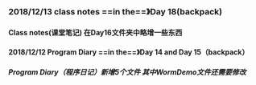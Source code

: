 ### 2018/12/13	class notes	  ==in the==》Day 18(backpack)

#### Class notes(课堂笔记) 在Day16文件夹中略增一些东西





#### 2018/12/12	Program Diary	==in the==》Day 14 and Day 15（backpack）

##### Program Diary（程序日记）新增5个文件 其中WormDemo文件还需要修改